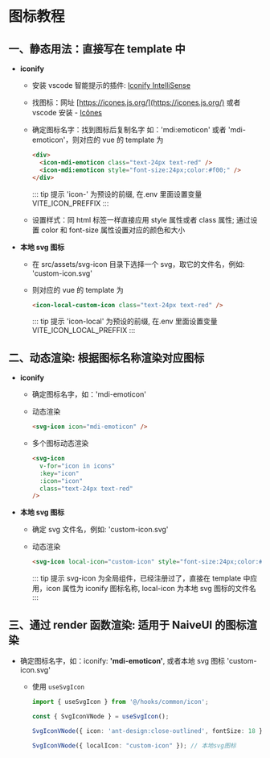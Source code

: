 # 图标教程

## 一、静态用法：直接写在 template 中

- **iconify**

  - 安装 vscode 智能提示的插件: [Iconify IntelliSense](https://marketplace.visualstudio.com/items?itemName=antfu.iconify)

  - 找图标：网址 [https://icones.js.org/](https://icones.js.org/) 或者 vscode 安装 - [Icônes](https://marketplace.visualstudio.com/items?itemName=afzalsayed96.icones)

  - 确定图标名字：找到图标后复制名字 如：'mdi:emoticon' 或者 'mdi-emoticon'，则对应的 vue 的 template 为

    ```html
    <div>
      <icon-mdi-emoticon class="text-24px text-red" />
      <icon-mdi:emoticon style="font-size:24px;color:#f00;" />
    </div>
    ```

    ::: tip 提示
    'icon-' 为预设的前缀, 在.env 里面设置变量 VITE_ICON_PREFFIX
    :::

  - 设置样式：同 html 标签一样直接应用 style 属性或者 class 属性; 通过设置 color 和 font-size 属性设置对应的颜色和大小

- **本地 svg 图标**

  - 在 src/assets/svg-icon 目录下选择一个 svg，取它的文件名，例如: 'custom-icon.svg'

  - 则对应的 vue 的 template 为

    ```html
    <icon-local-custom-icon class="text-24px text-red" />
    ```

    ::: tip 提示
    'icon-local' 为预设的前缀, 在.env 里面设置变量 VITE_ICON_LOCAL_PREFFIX
    :::

## 二、动态渲染: 根据图标名称渲染对应图标

- **iconify**

  - 确定图标名字，如：'mdi-emoticon'

  - 动态渲染

    ```html
    <svg-icon icon="mdi-emoticon" />
    ```

  - 多个图标动态渲染

    ```html
    <svg-icon
      v-for="icon in icons"
      :key="icon"
      :icon="icon"
      class="text-24px text-red"
    />
    ```

- **本地 svg 图标**

  - 确定 svg 文件名，例如: 'custom-icon.svg'

  - 动态渲染

    ```html
    <svg-icon local-icon="custom-icon" style="font-size:24px;color:#f00;" />
    ```

    ::: tip 提示
    svg-icon 为全局组件，已经注册过了，直接在 template 中应用，icon 属性为 iconify 图标名称, local-icon 为本地 svg 图标的文件名
    :::

## 三、通过 render 函数渲染: 适用于 NaiveUI 的图标渲染

- 确定图标名字，如：iconify: **'mdi-emoticon'**, 或者本地 svg 图标 'custom-icon.svg'

  - 使用 `useSvgIcon`

    ```typescript
    import { useSvgIcon } from '@/hooks/common/icon';

    const { SvgIconVNode } = useSvgIcon();

    SvgIconVNode({ icon: 'ant-design:close-outlined', fontSize: 18 }); // iconify

    SvgIconVNode({ localIcon: "custom-icon" }); // 本地svg图标
    ```
